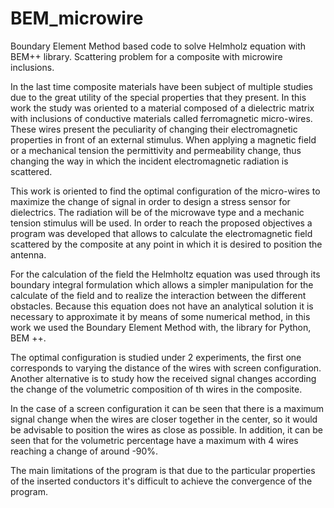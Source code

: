 # BEM_microwire
Boundary Element Method based code to solve Helmholz equation with BEM++ library. Scattering problem for a composite with microwire inclusions.

In the last time composite materials have been subject of multiple studies due to the great utility of the special properties that they present. In this work the study was oriented to a material composed of a dielectric matrix with inclusions of conductive materials called ferromagnetic micro-wires. These wires present the peculiarity of changing their electromagnetic properties in front of an external stimulus. When applying a magnetic field or a mechanical tension the permittivity and permeability change, thus changing the way in which the incident electromagnetic radiation is scattered.

This work is oriented to find the optimal configuration of the micro-wires to maximize the change of signal in order to design a stress sensor for dielectrics. The radiation will be of the microwave type and a mechanic tension stimulus will be used. In order to reach the proposed objectives a program was developed that allows to calculate the electromagnetic field scattered by the composite at any point in which it is desired to position the antenna.

For the calculation of the field the Helmholtz equation was used through its boundary integral formulation which allows a simpler manipulation for the calculate of the field and to realize the interaction between the different obstacles. Because this equation does not have an analytical solution it is necessary to approximate it by means of some numerical method, in this work we used the Boundary Element Method with, the library for Python, BEM ++.

The optimal configuration is studied under 2 experiments, the first one corresponds to varying the distance of the wires with screen configuration. Another alternative is to study how the received signal changes according the change of the volumetric composition of th wires in the composite.

In the case of a screen configuration it can be seen that there is a maximum signal change when the wires are closer together in the center, so it would be advisable to position the wires as close as possible. In addition, it can be seen that for the volumetric percentage have a maximum with 4 wires reaching a change of around -90%.

The main limitations of the program is that due to the particular properties of the inserted conductors it's difficult to achieve the convergence of the program. 
